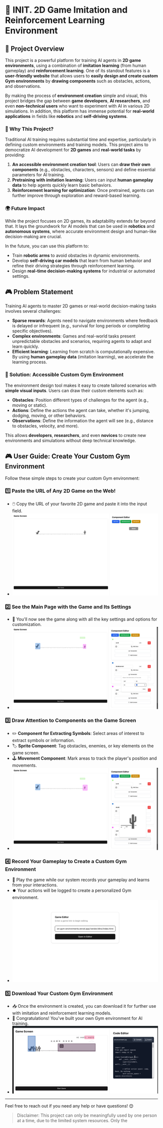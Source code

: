 # 🦖 INIT.  2D Game Imitation and Reinforcement Learning Environment

## 🎯 Project Overview

This project is a powerful platform for training AI agents in **2D game environments**, using a combination of **imitation learning** (from human gameplay) and **reinforcement learning**. One of its standout features is a **user-friendly website** that allows users to **easily design and create custom Gym environments** by **drawing components** such as obstacles, actions, and observations.

By making the process of **environment creation** simple and visual, this project bridges the gap between **game developers**, **AI researchers**, and even **non-technical users** who want to experiment with AI in various 2D simulations. In addition, this platform has immense potential for **real-world applications** in fields like **robotics** and **self-driving systems**.

### 🚀 Why This Project?

Traditional AI training requires substantial time and expertise, particularly in defining custom environments and training models. This project aims to democratize AI development for **2D games** and **real-world tasks** by providing:

1. **An accessible environment creation tool**: Users can **draw their own components** (e.g., obstacles, characters, sensors) and define essential parameters for AI training.
2. **Pretraining with imitation learning**: Users can input **human gameplay data** to help agents quickly learn basic behaviors.
3. **Reinforcement learning for optimization**: Once pretrained, agents can further improve through exploration and reward-based learning.

### 🌍 Future Impact

While the project focuses on 2D games, its adaptability extends far beyond that. It lays the groundwork for AI models that can be used in **robotics** and **autonomous systems**, where accurate environment design and human-like decision-making are crucial.

In the future, you can use this platform to:
- Train **robotic arms** to avoid obstacles in dynamic environments.
- Develop **self-driving car models** that learn from human behavior and refine their driving strategies through reinforcement learning.
- Design **real-time decision-making systems** for industrial or automated settings.

## 🎮 Problem Statement

Training AI agents to master 2D games or real-world decision-making tasks involves several challenges:
- **Sparse rewards**: Agents need to navigate environments where feedback is delayed or infrequent (e.g., survival for long periods or completing specific objectives).
- **Complex environments**: Games and real-world tasks present unpredictable obstacles and scenarios, requiring agents to adapt and learn quickly.
- **Efficient learning**: Learning from scratch is computationally expensive. By using **human gameplay data** (imitation learning), we accelerate the learning process.

### 🌟 Solution: Accessible Custom Gym Environment

The environment design tool makes it easy to create tailored scenarios with **simple visual inputs**. Users can draw their custom elements such as:
- **Obstacles**: Position different types of challenges for the agent (e.g., moving or static).
- **Actions**: Define the actions the agent can take, whether it's jumping, dodging, moving, or other behaviors.
- **Observations**: Define the information the agent will see (e.g., distance to obstacles, velocity, and more).

This allows **developers**, **researchers**, and even **novices** to create new environments and simulations without deep technical knowledge.

## 🎮 User Guide: Create Your Custom Gym Environment

Follow these simple steps to create your custom Gym environment:

### 1️⃣ Paste the URL of Any 2D Game on the Web!
- 🖱️ Copy the URL of your favorite 2D game and paste it into the input field.
- ![Screenshot](./readme_images/demo_1.png)

### 2️⃣ See the Main Page with the Game and Its Settings
- 🎯 You'll now see the game along with all the key settings and options for customization.
- ![Screenshot](./readme_images/demo_2.png)

### 3️⃣ Draw Attention to Components on the Game Screen
- ✏️ **Component for Extracting Symbols**: Select areas of interest to extract symbols or information.
- 🏷️ **Sprite Component**: Tag obstacles, enemies, or key elements on the game screen.
- 🕹️ **Movement Component**: Mark areas to track the player's position and movements.
- ![Screenshot](./readme_images/demo_3.png)

### 4️⃣ Record Your Gameplay to Create a Custom Gym Environment
- 🎥 Play the game while our system records your gameplay and learns from your interactions.
- ⏺️ Your actions will be logged to create a personalized Gym environment.
- ![Screenshot](./readme_images/demo_4.png)

### 5️⃣ Download Your Custom Gym Environment
- 📥 Once the environment is created, you can download it for further use with imitation and reinforcement learning models.
- 🎉 Congratulations! You've built your own Gym environment for AI training.
- ![Screenshot](./readme_images/demo_5.png)

---

Feel free to reach out if you need any help or have questions! 😊

> Disclaimer: This project can only be meaningfully used by one person at a time, due to the limited system resources. Only the 